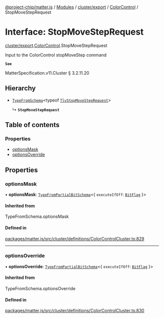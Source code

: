 [@project-chip/matter.js](../README.md) / [Modules](../modules.md) / [cluster/export](../modules/cluster_export.md) / [ColorControl](../modules/cluster_export.ColorControl.md) / StopMoveStepRequest

# Interface: StopMoveStepRequest

[cluster/export](../modules/cluster_export.md).[ColorControl](../modules/cluster_export.ColorControl.md).StopMoveStepRequest

Input to the ColorControl stopMoveStep command

**`See`**

MatterSpecification.v11.Cluster § 3.2.11.20

## Hierarchy

- [`TypeFromSchema`](../modules/tlv_export.md#typefromschema)\<typeof [`TlvStopMoveStepRequest`](../modules/cluster_export.ColorControl.md#tlvstopmovesteprequest)\>

  ↳ **`StopMoveStepRequest`**

## Table of contents

### Properties

- [optionsMask](cluster_export.ColorControl.StopMoveStepRequest.md#optionsmask)
- [optionsOverride](cluster_export.ColorControl.StopMoveStepRequest.md#optionsoverride)

## Properties

### optionsMask

• **optionsMask**: [`TypeFromPartialBitSchema`](../modules/schema_export.md#typefrompartialbitschema)\<\{ `executeIfOff`: [`BitFlag`](../modules/schema_export.md#bitflag)  }\>

#### Inherited from

TypeFromSchema.optionsMask

#### Defined in

[packages/matter.js/src/cluster/definitions/ColorControlCluster.ts:829](https://github.com/project-chip/matter.js/blob/0c058ae17fdba4c0b89b8b13c309011d51782299/packages/matter.js/src/cluster/definitions/ColorControlCluster.ts#L829)

___

### optionsOverride

• **optionsOverride**: [`TypeFromPartialBitSchema`](../modules/schema_export.md#typefrompartialbitschema)\<\{ `executeIfOff`: [`BitFlag`](../modules/schema_export.md#bitflag)  }\>

#### Inherited from

TypeFromSchema.optionsOverride

#### Defined in

[packages/matter.js/src/cluster/definitions/ColorControlCluster.ts:830](https://github.com/project-chip/matter.js/blob/0c058ae17fdba4c0b89b8b13c309011d51782299/packages/matter.js/src/cluster/definitions/ColorControlCluster.ts#L830)
